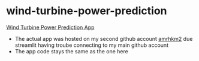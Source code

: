 # wind-turbine-power-prediction

[Wind Turbine Power Prediction App](https://wind-turbine-power-prediction-amir.streamlit.app/)

- The actual app was hosted on my second github account [amrhkm2](https://github.com/amrkm2/wind-turbine-project) due streamlit having troube connecting to my main github account
- The app code stays the same as the one here
